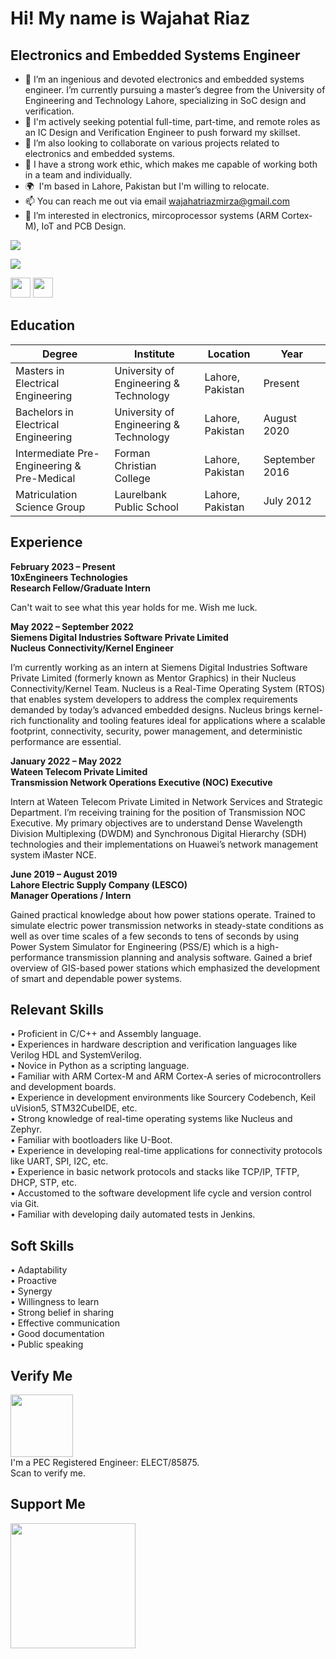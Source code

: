 Hi! My name is Wajahat Riaz
=====================================
Electronics and Embedded Systems Engineer
------------------------------------

- 👋 I’m an ingenious and devoted electronics and embedded systems engineer. I’m currently pursuing a master’s degree 
from the University of Engineering and Technology Lahore, specializing in SoC design and verification. 
- 👀 I'm actively seeking potential full-time, part-time, and remote roles as an IC Design and Verification Engineer to push forward my 
skillset.
- 🌱 I’m also looking to collaborate on various projects related to electronics and embedded systems.
- 💞️ I have a strong work ethic, which makes me capable of working both in a team and individually. 
- 🌍  I'm based in Lahore, Pakistan but I'm willing to relocate. 
 - 📫 You can reach me out via email wajahatriazmirza@gmail.com
- 👀 I’m interested in electronics, mircoprocessor systems (ARM Cortex-M), IoT and PCB Design. 

![](https://komarev.com/ghpvc/?username=wajahatriaz&label=PROFILE+VIEWS)

<a href="https://www.github.com/wajahatriaz" target="_blank" rel="noreferrer"><img
src="https://img.shields.io/github/followers/wajahatriaz?logo=github&style=for-the-badge&color=0891b2&labelColor=1c1917" /></a>


<p align="left"> <a href="https://www.github.com/wajahatriaz" target="_blank" rel="noreferrer"><img src="https://raw.githubusercontent.com/danielcranney/readme-generator/main/public/icons/socials/github.svg" width="32" height="32" /></a> <a href="https://www.linkedin.com/in/wajahat-riaz" target="_blank" rel="noreferrer"><img src="https://raw.githubusercontent.com/danielcranney/readme-generator/main/public/icons/socials/linkedin.svg" width="32" height="32" /></a> 
 
## Education

| **Degree**                                  | **Institute**                          | **Location**     | **Year**       |
|---------------------------------------------|----------------------------------------|------------------|----------------|
| Masters in  Electrical Engineering          | University of Engineering & Technology | Lahore, Pakistan | Present        |
| Bachelors in  Electrical Engineering        | University of Engineering & Technology | Lahore, Pakistan | August 2020    |
| Intermediate  Pre-Engineering & Pre-Medical | Forman Christian College               | Lahore, Pakistan | September 2016 |
| Matriculation  Science Group                | Laurelbank Public School               | Lahore, Pakistan | July 2012      |

## Experience

 **February 2023 – Present** <br>
**10xEngineers Technologies** <br>
**Research Fellow/Graduate Intern** <br>

Can't wait to see what this year holds for me. Wish me luck.
 
**May 2022 – September 2022** <br>
**Siemens Digital Industries Software Private Limited** <br>
**Nucleus Connectivity/Kernel Engineer** <br>

I’m currently working as an intern at Siemens Digital Industries Software Private Limited (formerly known as Mentor 
Graphics) in their Nucleus Connectivity/Kernel Team. Nucleus is a Real-Time Operating System (RTOS) that enables 
system developers to address the complex requirements demanded by today’s advanced embedded designs. Nucleus 
brings kernel-rich functionality and tooling features ideal for applications where a scalable footprint, connectivity, 
security, power management, and deterministic performance are essential.  

**January 2022 – May 2022** <br>
**Wateen Telecom Private Limited** <br>
**Transmission Network Operations Executive (NOC) Executive** <br>

Intern at Wateen Telecom Private Limited in Network Services and Strategic Department. I’m receiving training for the 
position of Transmission NOC Executive. My primary objectives are to understand Dense Wavelength Division 
Multiplexing (DWDM) and Synchronous Digital Hierarchy (SDH) technologies and their implementations on 
Huawei’s network management system iMaster NCE.  

**June 2019 – August 2019** <br>
**Lahore Electric Supply Company (LESCO)** <br>
**Manager Operations / Intern** <br>

Gained practical knowledge about how power stations operate. Trained to simulate electric power transmission 
networks in steady-state conditions as well as over time scales of a few seconds to tens of seconds by using Power 
System Simulator for Engineering (PSS/E) which is a high-performance transmission planning and analysis software. 
Gained a brief overview of GIS-based power stations which emphasized the development of smart and dependable 
power systems. 

## Relevant Skills  

• Proficient in C/C++ and Assembly language. <br>
•	Experiences in hardware description and verification languages like Verilog HDL and SystemVerilog. <br>
•	Novice in Python as a scripting language. <br>
•	Familiar with ARM Cortex-M and ARM Cortex-A series of microcontrollers and development boards. <br>
•	Experience in development environments like Sourcery Codebench, Keil uVision5, STM32CubeIDE, etc. <br>
•	Strong knowledge of real-time operating systems like Nucleus and Zephyr. <br>
•	Familiar with bootloaders like U-Boot. <br>
•	Experience in developing real-time applications for connectivity protocols like UART, SPI, I2C, etc. <br>
•	Experience in basic network protocols and stacks like TCP/IP, TFTP, DHCP, STP, etc. <br>
•	Accustomed to the software development life cycle and version control via Git. <br>
•	Familiar with developing daily automated tests in Jenkins. <br>

 
## Soft Skills

• Adaptability <br>
• Proactive <br>
• Synergy <br>
• Willingness to learn <br>
• Strong belief in sharing <br>
• Effective communication <br>
• Good documentation <br>
• Public speaking <br>

##  Verify Me
<img src="https://user-images.githubusercontent.com/61377755/196789286-d7835f52-0060-4aba-9400-c13db8234348.png" width="100" /> <br>
I'm a PEC Registered Engineer: ELECT/85875.<br> Scan to verify me.

## Support Me
<a href="https://www.buymeacoffee.com/wajahatriaz"><img src="https://cdn.buymeacoffee.com/buttons/v2/default-yellow.png" width="200" /></a>
